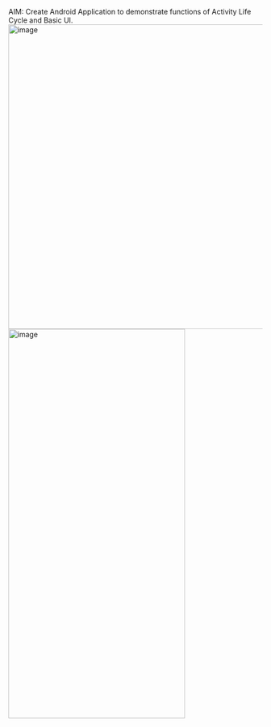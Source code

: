 AIM: Create Android Application to demonstrate functions of Activity Life Cycle and Basic UI.
<img width="1804" height="604" alt="image" src="https://github.com/user-attachments/assets/59ad766a-0167-405a-b232-1ab462e480a5" />
<img width="350" height="772" alt="image" src="https://github.com/user-attachments/assets/73921012-e795-4cdc-9282-8572637ee392" />
